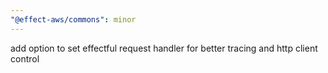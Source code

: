 ```yaml
---
"@effect-aws/commons": minor
---
```


add option to set effectful request handler for better tracing and http client control

